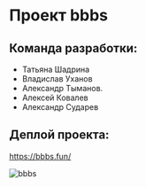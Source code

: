 # Проект bbbs

## Команда разработки:
* Татьяна Шадрина
* Владислав Уханов
* Александр Тыманов.
* Алексей Ковалев
* Александр Сударев

## Деплой проекта:
https://bbbs.fun/

![bbbs](https://user-images.githubusercontent.com/61430193/128406658-fd47fe91-aac6-4e51-9246-27b811d9d7eb.png)
